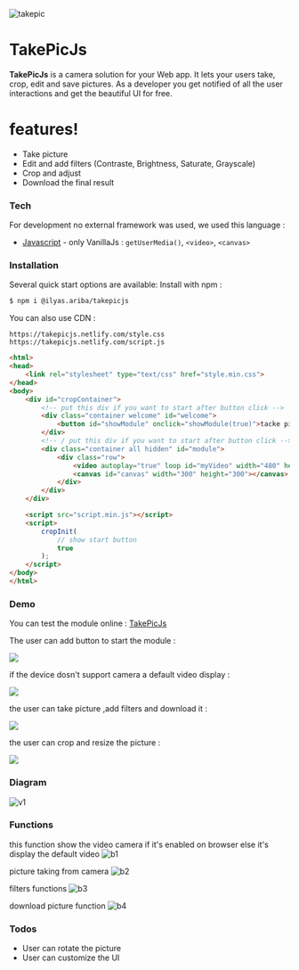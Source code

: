 ![takepic](https://user-images.githubusercontent.com/19781935/57959274-9c3a5c80-78f2-11e9-8670-06653b6bab24.png)

# TakePicJs
**TakePicJs** is a camera solution for your Web app. It lets your users take, crop, edit and save pictures. As a developer you get notified of all the user interactions and get the beautiful UI for free.

# features!
  - Take picture
  - Edit and add filters (Contraste, Brightness, Saturate, Grayscale)
  - Crop and adjust
  - Download the final result

### Tech
For development no external framework was used, we used this language :
* [Javascript](https://developer.mozilla.org/en-US/docs/Web/JavaScript) - only VanillaJs : `getUserMedia()`, `<video>`, `<canvas>`

### Installation
Several quick start options are available:
Install with npm :
```sh
$ npm i @ilyas.ariba/takepicjs
```

You can also use CDN :
```text
https://takepicjs.netlify.com/style.css
https://takepicjs.netlify.com/script.js
```
```html
<html>
<head>
    <link rel="stylesheet" type="text/css" href="style.min.css">
</head>
<body>
    <div id="cropContainer">
        <!-- put this div if you want to start after button click -->
        <div class="container welcome" id="welcome">
            <button id="showModule" onclick="showModule(true)">tacke picture</button>
        </div>
        <!-- / put this div if you want to start after button click -->
        <div class="container all hidden" id="module">
            <div class="row">
                <video autoplay="true" loop id="myVideo" width="480" height="320"></video>
                <canvas id="canvas" width="300" height="300"></canvas>
            </div>
        </div>
    </div>

    <script src="script.min.js"></script>
    <script>
        cropInit(
            // show start button
            true
        );
    </script>
</body>
</html>
```

### Demo

You can test the module online : [TakePicJs](https://takepicjs.netlify.com)

The user can add button to start the module :

<img src="https://user-images.githubusercontent.com/19781935/57962574-0dd0d580-7908-11e9-846a-c2f5d77dce47.PNG">

if the device dosn't support camera a default video display :

<img src="https://user-images.githubusercontent.com/19781935/57962624-a9fadc80-7908-11e9-9c5d-7ab8151523c7.PNG">

the user can take picture ,add filters and download it :

<img src="https://user-images.githubusercontent.com/19781935/57962655-3a392180-7909-11e9-9c89-364f3f9becea.PNG">

the user can crop and resize the picture :

<img src="https://user-images.githubusercontent.com/19781935/57962689-b3d10f80-7909-11e9-9652-23c10063deb3.PNG">

### Diagram
![v1](https://user-images.githubusercontent.com/19781935/57969316-5f5b7d80-7965-11e9-937c-7fff65637766.PNG)

### Functions
this function show the video camera if it's enabled on browser else it's display the default video
![b1](https://user-images.githubusercontent.com/19781935/57969622-9e3f0280-7968-11e9-93c6-226bce51d19c.PNG)

picture taking from camera
![b2](https://user-images.githubusercontent.com/19781935/57969623-9e3f0280-7968-11e9-907f-eae467eed245.PNG)

filters functions
![b3](https://user-images.githubusercontent.com/19781935/57969624-9e3f0280-7968-11e9-92d4-6cc1fa7b34d4.PNG)

download picture function
![b4](https://user-images.githubusercontent.com/19781935/57969625-9e3f0280-7968-11e9-92e6-1e8d8a6fb65e.PNG)


### Todos

 - User can rotate the picture
 - User can customize the UI
